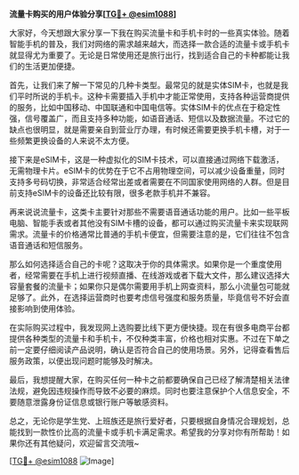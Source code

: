 **流量卡购买的用户体验分享[[TG💪+ @esim1088](https://t.me/s/esim1088)]**

大家好，今天想跟大家分享一下我在购买流量卡和手机卡时的一些真实体验。随着智能手机的普及，我们对网络的需求越来越大，而选择一款合适的流量卡或手机卡就显得尤为重要了。无论是日常使用还是旅行出行，找到适合自己的卡种都能让我们的生活更加便捷。

首先，让我们来了解一下常见的几种卡类型。最常见的就是实体SIM卡，也就是我们平时所说的手机卡。这种卡需要插入手机中才能正常使用，支持各种运营商提供的服务，比如中国移动、中国联通和中国电信等。实体SIM卡的优点在于稳定性强，信号覆盖广，而且支持多种功能，如语音通话、短信以及数据流量。不过它的缺点也很明显，就是需要亲自到营业厅办理，有时候还需要更换手机卡槽，对于一些频繁更换设备的人来说不太方便。

接下来是eSIM卡，这是一种虚拟化的SIM卡技术，可以直接通过网络下载激活，无需物理卡片。eSIM卡的优势在于它不占用物理空间，可以减少设备重量，同时支持多号码切换，非常适合经常出差或者需要在不同国家使用网络的人群。但是目前支持eSIM卡的设备还比较有限，很多老款手机并不兼容。

再来说说流量卡，这类卡主要针对那些不需要语音通话功能的用户。比如一些平板电脑、智能手表或者其他没有SIM卡槽的设备，都可以通过购买流量卡来实现联网需求。流量卡的价格通常比普通的手机卡便宜，但需要注意的是，它们往往不包含语音通话和短信服务。

那么如何选择适合自己的卡呢？这取决于你的具体需求。如果你是一个重度使用者，经常需要在手机上进行视频直播、在线游戏或者下载大文件，那么建议选择大容量套餐的流量卡；如果你只是偶尔需要用手机上网查资料，那么小流量包可能就足够了。此外，在选择运营商时也要考虑信号强度和服务质量，毕竟信号不好会直接影响到使用体验。

在实际购买过程中，我发现网上选购要比线下更方便快捷。现在有很多电商平台都提供各种类型的流量卡和手机卡，不仅种类丰富，价格也相对实惠。不过在下单之前一定要仔细阅读产品说明，确认是否符合自己的使用场景。另外，记得查看售后服务政策，以便出现问题时能够及时解决。

最后，我想提醒大家，在购买任何一种卡之前都要确保自己已经了解清楚相关法律法规，避免因违规操作而导致不必要的麻烦。同时也要注意保护个人信息安全，不要随意泄露身份证信息或银行账户等敏感资料。

总之，无论你是学生党、上班族还是旅行爱好者，只要根据自身情况合理规划，总能找到一款性价比高的流量卡或手机卡满足需求。希望我的分享对你有所帮助！如果你还有其他疑问，欢迎留言交流哦~

[[TG💪+ @esim1088](https://t.me/s/esim1088) ![Image](https://i.postimg.cc/4NQfJmqS/Snipaste-2025-05-13-00-14-12.png)]